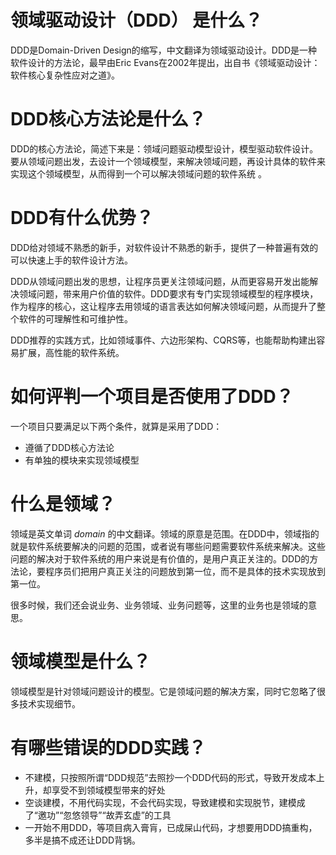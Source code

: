 # 领域驱动设计（DDD） 是什么？
DDD是Domain-Driven Design的缩写，中文翻译为领域驱动设计。DDD是一种软件设计的方法论，最早由Eric Evans在2002年提出，出自书《领域驱动设计：软件核心复杂性应对之道》。

# DDD核心方法论是什么？
DDD的核心方法论，简述下来是：领域问题驱动模型设计，模型驱动软件设计。要从领域问题出发，去设计一个领域模型，来解决领域问题，再设计具体的软件来实现这个领域模型，从而得到一个可以解决领域问题的软件系统 。

# DDD有什么优势？
DDD给对领域不熟悉的新手，对软件设计不熟悉的新手，提供了一种普遍有效的可以快速上手的软件设计方法。

DDD从领域问题出发的思想，让程序员更关注领域问题，从而更容易开发出能解决领域问题，带来用户价值的软件。DDD要求有专门实现领域模型的程序模块，作为程序的核心，这让程序去用领域的语言表达如何解决领域问题，从而提升了整个软件的可理解性和可维护性。

DDD推荐的实践方式，比如领域事件、六边形架构、CQRS等，也能帮助构建出容易扩展，高性能的软件系统。


# 如何评判一个项目是否使用了DDD？
一个项目只要满足以下两个条件，就算是采用了DDD：
* 遵循了DDD核心方法论
* 有单独的模块来实现领域模型

# 什么是领域？
领域是英文单词 *domain* 的中文翻译。领域的原意是范围。在DDD中，领域指的就是软件系统要解决的问题的范围，或者说有哪些问题需要软件系统来解决。这些问题的解决对于软件系统的用户来说是有价值的，是用户真正关注的。DDD的方法论，要程序员们把用户真正关注的问题放到第一位，而不是具体的技术实现放到第一位。

很多时候，我们还会说业务、业务领域、业务问题等，这里的业务也是领域的意思。


# 领域模型是什么？
领域模型是针对领域问题设计的模型。它是领域问题的解决方案，同时它忽略了很多技术实现细节。


# 有哪些错误的DDD实践？
- 不建模，只按照所谓“DDD规范”去照抄一个DDD代码的形式，导致开发成本上升，却享受不到领域模型带来的好处
- 空谈建模，不用代码实现，不会代码实现，导致建模和实现脱节，建模成了“邀功”“忽悠领导”“故弄玄虚”的工具
- 一开始不用DDD，等项目病入膏肓，已成屎山代码，才想要用DDD搞重构，多半是搞不成还让DDD背锅。

